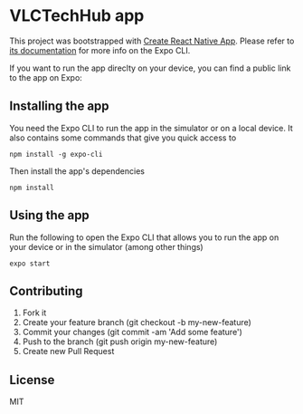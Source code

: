 # VLCTechHub app

This project was bootstrapped with [Create React Native App](https://github.com/react-community/create-react-native-app). Please refer to [its documentation](https://github.com/react-community/create-react-native-app) for more info on the Expo CLI.

If you want to run the app direclty on your device, you can find a public link to the app on Expo:

## Installing the app

You need the Expo CLI to run the app in the simulator or on a local device. It also contains some commands that give you quick access to

```
npm install -g expo-cli
```

Then install the app's dependencies

```
npm install
```

## Using the app

Run the following to open the Expo CLI that allows you to run the app on your device or in the simulator (among other things)

```
expo start
```

## Contributing

1. Fork it
2. Create your feature branch (git checkout -b my-new-feature)
3. Commit your changes (git commit -am 'Add some feature')
4. Push to the branch (git push origin my-new-feature)
5. Create new Pull Request

## License

MIT
